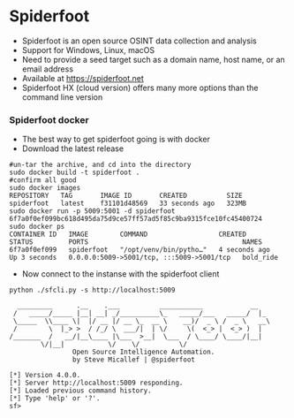 # Spiderfoot

* Spiderfoot is an open source OSINT data collection and analysis&#x20;
* Support for Windows, Linux, macOS
* Need to provide a seed target such as a domain name, host name, or an email address
* Available at https://spiderfoot.net
* Spiderfoot HX (cloud version) offers many more options than the command line version

### Spiderfoot docker

* The best way to get spiderfoot going is with docker
* Download the latest release&#x20;

```
#un-tar the archive, and cd into the directory
sudo docker build -t spiderfoot .
#confirm all good 
sudo docker images
REPOSITORY   TAG       IMAGE ID       CREATED          SIZE
spiderfoot   latest    f31101d48569   33 seconds ago   323MB
sudo docker run -p 5009:5001 -d spiderfoot
6f7a0f0ef099bc618d495da75d9ce57ff57ad5f85c9ba9315fce10fc45400724
sudo docker ps                            
CONTAINER ID   IMAGE        COMMAND                  CREATED         STATUS         PORTS                                       NAMES
6f7a0f0ef099   spiderfoot   "/opt/venv/bin/pytho…"   4 seconds ago   Up 3 seconds   0.0.0.0:5009->5001/tcp, :::5009->5001/tcp   bold_ride

```

* Now connect to the instanse with the spiderfoot client&#x20;

```
python ./sfcli.py -s http://localhost:5009
 
  _________      .__    .___          ___________            __                                                     
 /   _____/_____ |__| __| _/__________\_   _____/___   _____/  |_                                                   
 \_____  \\____ \|  |/ __ |/ __ \_  __ \    __)/  _ \ /  _ \   __\                                                  
 /        \  |_> >  / /_/ \  ___/|  | \/     \(  <_> |  <_> )  |                                                    
/_______  /   __/|__\____ |\___  >__|  \___  / \____/ \____/|__|                                                    
        \/|__|           \/    \/          \/                                                                       
                Open Source Intelligence Automation.                                                                
                by Steve Micallef | @spiderfoot
                                                                                                                    
[*] Version 4.0.0.
[*] Server http://localhost:5009 responding.
[*] Loaded previous command history.
[*] Type 'help' or '?'.
sf> 

```
